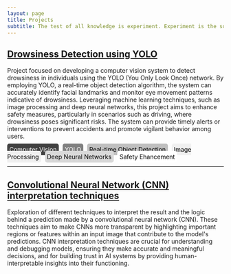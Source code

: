 ```yaml
---
layout: page
title: Projects
subtitle: The test of all knowledge is experiment. Experiment is the sole judge of scientific 'truth'
---
```


## [Drowsiness Detection using YOLO](https://github.com/franciscomesquitaAI/Drowsiness-Detection)

Project focused on developing a computer vision system to detect drowsiness in individuals using the YOLO (You Only Look Once) network. By employing YOLO, a real-time object detection algorithm, the system can accurately identify facial landmarks and monitor eye movement patterns indicative of drowsiness. Leveraging machine learning techniques, such as image processing and deep neural networks, this project aims to enhance safety measures, particularly in scenarios such as driving, where drowsiness poses significant risks. The system can provide timely alerts or interventions to prevent accidents and promote vigilant behavior among users.

<span style="background-color: #404040; color: white; padding: 5px; border-radius: 5px; margin-right: 5px;">Computer Vision</span>
<span style="background-color: #808080; color: white; padding: 5px; border-radius: 5px; margin-right: 5px;">YOLO</span>
<span style="background-color: #BFBFBF; color: black; padding: 5px; border-radius: 5px; margin-right: 5px;">Real-time Object Detection</span>
<span style="background-color: #F0F0F0; color: black; padding: 5px; border-radius: 5px; margin-right: 5px;">Image Processing</span>
<span style="background-color: #D9D9D9; color: black; padding: 5px; border-radius: 5px; margin-right: 5px;">Deep Neural Networks</span>
<span style="background-color: #FFFFFF; color: black; padding: 5px; border-radius: 5px; margin-right: 5px;">Safety Ehancement</span>

---

## [Convolutional Neural Network (CNN) interpretation techniques](https://github.com/franciscomesquitaAI/CNN-Interpretation)

Exploration of different techniques to interpret the result and the logic behind a prediction made by a convolutional neural network (CNN). These techniques aim to make CNNs more transparent by highlighting important regions or features within an input image that contribute to the model's predictions. CNN interpretation techniques are crucial for understanding and debugging models, ensuring they make accurate and meaningful decisions, and for building trust in AI systems by providing human-interpretable insights into their functioning.
